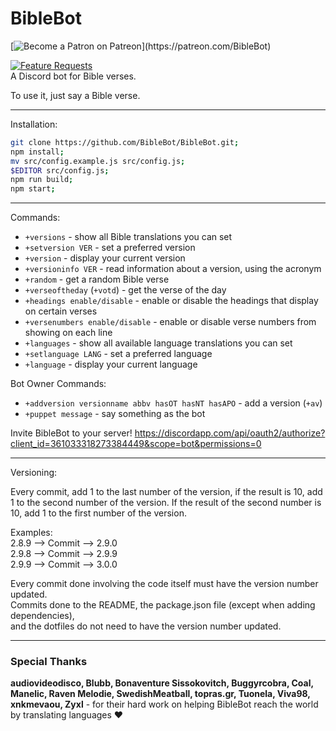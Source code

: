 # BibleBot
[![Become a Patron on Patreon](https://i.imgur.com/CgNjna2.png?)](https://patreon.com/BibleBot)

[![Feature Requests](https://feathub.com/BibleBot/BibleBot?format=svg)](https://feathub.com/BibleBot/BibleBot)   
A Discord bot for Bible verses.

To use it, just say a Bible verse.

---

Installation:

```sh
git clone https://github.com/BibleBot/BibleBot.git;
npm install;
mv src/config.example.js src/config.js;
$EDITOR src/config.js;
npm run build;
npm start;
```

---

Commands:

* `+versions` - show all Bible translations you can set
* `+setversion VER` - set a preferred version
* `+version` - display your current version
* `+versioninfo VER` - read information about a version, using the acronym
* `+random` - get a random Bible verse
* `+verseoftheday` (`+votd`) - get the verse of the day
* `+headings enable/disable` - enable or disable the headings that display on certain verses
* `+versenumbers enable/disable` - enable or disable verse numbers from showing on each line
* `+languages` - show all available language translations you can set
* `+setlanguage LANG` - set a preferred language
* `+language` - display your current language

Bot Owner Commands:

* `+addversion versionname abbv hasOT hasNT hasAPO` - add a version (`+av`)
* `+puppet message` - say something as the bot

Invite BibleBot to your server! https://discordapp.com/api/oauth2/authorize?client_id=361033318273384449&scope=bot&permissions=0

---

Versioning:

Every commit, add 1 to the last number of the version, if the result is 10,
add 1 to the second number of the version. If the result of the second number is 10,
add 1 to the first number of the version.

Examples:  
2.8.9 --> Commit --> 2.9.0  
2.9.8 --> Commit --> 2.9.9  
2.9.9 --> Commit --> 3.0.0  

Every commit done involving the code itself must have the version number updated.   
Commits done to the README, the package.json file (except when adding dependencies),   
and the dotfiles do not need to have the version number updated.   

---

### Special Thanks

**audiovideodisco, Blubb, Bonaventure Sissokovitch, Buggyrcobra, Coal, Manelic, Raven Melodie, SwedishMeatball, topras.gr, Tuonela, Viva98, xnkmevaou, Zyxl** - for their hard work on helping BibleBot reach the world by translating languages :heart:
